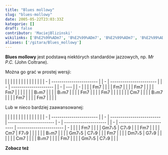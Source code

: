 ```yaml
---
title: "Blues mollowy"
slug: "blues-mollowy"
date: 2005-05-22T23:03:33Z
kategorie: []
draft: false
contributor: 'MaciejBlizinski'
wikilinks: ['B%E2%99%ADm7', 'B%E2%99%ADm7', 'B%E2%99%ADm7', 'B%E2%99%ADm7', 'C7%E2%99%AD9', 'C7%E2%99%AD9', 'C7%E2%99%AD9', 'Cm7', 'Cm7', 'Cm7', 'Dm7%E2%99%AD5', 'F7%E2%99%AD9', 'Fm7', 'Fm7', 'Fm7', 'Fm7', 'Fm7', 'Fm7', 'Fm7', 'G7%E2%99%AD9', 'Gm7%E2%99%AD5', 'Gm7%E2%99%AD5', 'Gm7%E2%99%AD5', 'John_Coltrane', 'standard_jazzowy']
aliases: ['/gitara/Blues_mollowy']
---
```

**Blues mollowy** jest podstawą niektórych standardów
jazzowych<!-- link nie odnosił się do niczego: 'Blues mollowy' ('content/Blues_mollowy.md') links to 'standard_jazzowy' ('content/standard_jazzowy.md') and that does not exist -->, np. *Mr P.C.* (John
Coltrane<!-- link nie odnosił się do niczego: 'Blues mollowy' ('content/Blues_mollowy.md') links to 'John_Coltrane' ('content/John_Coltrane.md') and that does not exist -->).

Można go grać w prostej wersji:

|   |                         |  |   |                         |  |   |                       |  |   |     |  |   |
| - | ----------------------- |  | - | ----------------------- |  | - | --------------------- |  | - | --- |  | - |
| | | Fm7<!-- link nie odnosił się do niczego: 'Blues mollowy' ('content/Blues_mollowy.md') links to 'Fm7' ('content/Fm7.md') and that does not exist -->   |  | | | Fm7                     |  | | | Fm7                   |  | | | Fm7 |  | | |
| | | B♭m7<!-- link nie odnosił się do niczego: 'Blues mollowy' ('content/Blues_mollowy.md') links to 'B♭m7' ('content/B♭m7.md') and that does not exist --> |  | | | B♭m7                    |  | | | Fm7<!-- link nie odnosił się do niczego: 'Blues mollowy' ('content/Blues_mollowy.md') links to 'Fm7' ('content/Fm7.md') and that does not exist --> |  | | | Fm7 |  | | |
| | | Cm7<!-- link nie odnosił się do niczego: 'Blues mollowy' ('content/Blues_mollowy.md') links to 'Cm7' ('content/Cm7.md') and that does not exist -->   |  | | | B♭m7<!-- link nie odnosił się do niczego: 'Blues mollowy' ('content/Blues_mollowy.md') links to 'B♭m7' ('content/B♭m7.md') and that does not exist --> |  | | | Fm7<!-- link nie odnosił się do niczego: 'Blues mollowy' ('content/Blues_mollowy.md') links to 'Fm7' ('content/Fm7.md') and that does not exist --> |  | | | Fm7 |  | | |

Lub w nieco bardziej zaawansowanej:

|   |                         |  |   |                           |                         |   |                       |  |   |                           |                         |   |
| - | ----------------------- |  | - | ------------------------- | ----------------------- | - | --------------------- |  | - | ------------------------- | ----------------------- | - |
| | | Fm7<!-- link nie odnosił się do niczego: 'Blues mollowy' ('content/Blues_mollowy.md') links to 'Fm7' ('content/Fm7.md') and that does not exist -->   |  | | | Gm7♭5<!-- link nie odnosił się do niczego: 'Blues mollowy' ('content/Blues_mollowy.md') links to 'Gm7♭5' ('content/Gm7♭5.md') and that does not exist --> | C7♭9<!-- link nie odnosił się do niczego: 'Blues mollowy' ('content/Blues_mollowy.md') links to 'C7♭9' ('content/C7♭9.md') and that does not exist --> | | | Fm7<!-- link nie odnosił się do niczego: 'Blues mollowy' ('content/Blues_mollowy.md') links to 'Fm7' ('content/Fm7.md') and that does not exist --> |  | | | Cm7<!-- link nie odnosił się do niczego: 'Blues mollowy' ('content/Blues_mollowy.md') links to 'Cm7' ('content/Cm7.md') and that does not exist -->     | F7♭9<!-- link nie odnosił się do niczego: 'Blues mollowy' ('content/Blues_mollowy.md') links to 'F7♭9' ('content/F7♭9.md') and that does not exist --> | | |
| | | B♭m7<!-- link nie odnosił się do niczego: 'Blues mollowy' ('content/Blues_mollowy.md') links to 'B♭m7' ('content/B♭m7.md') and that does not exist --> |  | | | Gm7♭5<!-- link nie odnosił się do niczego: 'Blues mollowy' ('content/Blues_mollowy.md') links to 'Gm7♭5' ('content/Gm7♭5.md') and that does not exist --> | C7♭9<!-- link nie odnosił się do niczego: 'Blues mollowy' ('content/Blues_mollowy.md') links to 'C7♭9' ('content/C7♭9.md') and that does not exist --> | | | Fm7<!-- link nie odnosił się do niczego: 'Blues mollowy' ('content/Blues_mollowy.md') links to 'Fm7' ('content/Fm7.md') and that does not exist --> |  | | | Dm7♭5<!-- link nie odnosił się do niczego: 'Blues mollowy' ('content/Blues_mollowy.md') links to 'Dm7♭5' ('content/Dm7♭5.md') and that does not exist --> | G7♭9<!-- link nie odnosił się do niczego: 'Blues mollowy' ('content/Blues_mollowy.md') links to 'G7♭9' ('content/G7♭9.md') and that does not exist --> | | |
| | | Cm7<!-- link nie odnosił się do niczego: 'Blues mollowy' ('content/Blues_mollowy.md') links to 'Cm7' ('content/Cm7.md') and that does not exist -->   |  | | | B♭m7<!-- link nie odnosił się do niczego: 'Blues mollowy' ('content/Blues_mollowy.md') links to 'B♭m7' ('content/B♭m7.md') and that does not exist -->   |                         | | | Fm7<!-- link nie odnosił się do niczego: 'Blues mollowy' ('content/Blues_mollowy.md') links to 'Fm7' ('content/Fm7.md') and that does not exist --> |  | | | Gm7♭5<!-- link nie odnosił się do niczego: 'Blues mollowy' ('content/Blues_mollowy.md') links to 'Gm7♭5' ('content/Gm7♭5.md') and that does not exist --> | C7♭9<!-- link nie odnosił się do niczego: 'Blues mollowy' ('content/Blues_mollowy.md') links to 'C7♭9' ('content/C7♭9.md') and that does not exist --> | | |

**Zobacz też**
